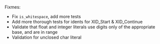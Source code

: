 Fixmes:

* Fix `is_whitespace`, add more tests
* Add more thorough tests for idents for XID_Start & XID_Continue
* Validate that float and integer literals use digits only of the appropriate
  base, and are in range
* Validation for unclosed char literal

